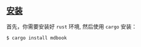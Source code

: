 ## [安装](https://mdbook.budshome.com/cli/index.html)
首先，你需要安装好 `rust` 环境, 然后使用 `cargo` 安装：
```
$ cargo install mdbook
```
